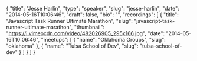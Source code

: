{
  "title": "Jesse Harlin",
  "type": "speaker",
  "slug": "jesse-harlin",
  "date": "2014-05-16T10:06:46",
  "draft": false,
  "bio": "",
  "recordings": [
    {
      "title": "Javascript Task Runner Ultimate Marathon",
      "slug": "javascript-task-runner-ultimate-marathon",
      "thumbnail": "https://i.vimeocdn.com/video/482026905_295x166.jpg",
      "date": "2014-05-16T10:06:46",
      "meetups": [
        {
          "name": "Oklahoma Groups",
          "slug": "oklahoma"
        },
        {
          "name": "Tulsa School of Dev",
          "slug": "tulsa-school-of-dev"
        }
      ]
    }
  ]
}